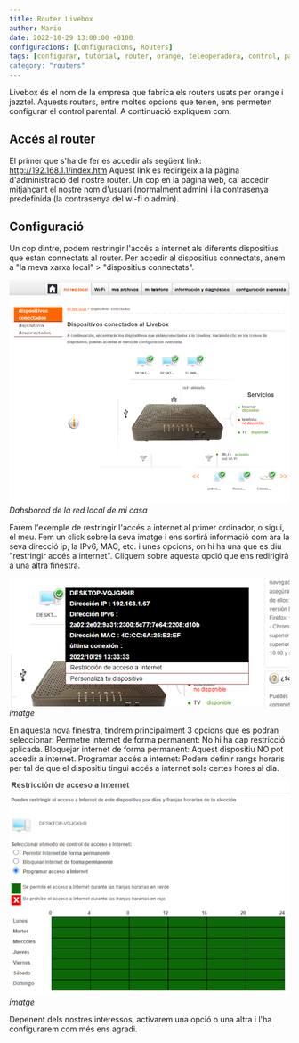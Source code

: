 ```yaml
---
title: Router Livebox
author: Mario
date: 2022-10-29 13:00:00 +0100
configuracions: [Configuracions, Routers]
tags: [configurar, tutorial, router, orange, teleoperadora, control, parental, pc, libebox, acces, xarxa, dispositiu, restringir, jazztel, 29 d'octubre de 2022, escrit per Mario, cable, Wifi, IP, IPv6, MAC]
category: "routers"
---
```


Livebox és el nom de la empresa que fabrica els routers usats per orange i jazztel. Aquests routers, entre moltes opcions que tenen, ens permeten configurar el control parental. A continuació expliquem com.

## Accés al router

El primer que s'ha de fer es accedir als següent link: http://192.168.1.1/index.htm
Aquest link es redirigeix a la pàgina d'administració del nostre router. Un cop en la pàgina web, cal accedir mitjançant el nostre nom d'usuari (normalment admin) i la contrasenya predefinida (la contrasenya del wi-fi o admin).

## Configuració

Un cop dintre, podem restringir l'accés a internet als diferents dispositius que estan connectats al router.
Per accedir al dispositius connectats, anem a "la meva xarxa local" > "dispositius connectats".

![Desktop View](/assets/img/2022-11-24-router-livebox-control-parental/image2.png)
_Dahsborad de la red local de mi casa_

Farem l'exemple de restringir l'accés a internet al primer ordinador, o sigui, el meu.
Fem un click sobre la seva imatge i ens sortirà informació com ara la seva direcció ip, la IPv6, MAC, etc. i unes opcions, on hi ha una que es diu "restringir accés a internet". Cliquem sobre aquesta opció que ens redirigirà a una altra finestra.

![Desktop View](/assets/img/2022-11-24-router-livebox-control-parental/image1.png)
_imatge_

En aquesta nova finestra, tindrem principalment 3 opcions que es podran seleccionar:
Permetre internet de forma permanent: No hi ha cap restricció aplicada.
Bloquejar internet de forma permanent: Aquest dispositiu NO pot accedir a internet.
Programar accés a internet: Podem definir rangs horaris per tal de que el dispositiu tingui accés a internet sols certes hores al dia.

![Desktop View](/assets/img/2022-11-24-router-livebox-control-parental/image3.png)
_imatge_

Depenent dels nostres interessos, activarem una opció o una altra i l'ha configurarem com més ens agradi.
